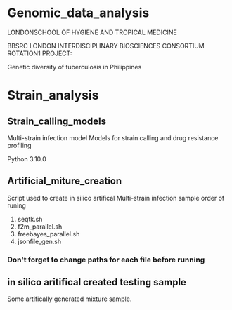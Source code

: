 # Genomic_data_analysis
LONDONSCHOOL OF HYGIENE AND TROPICAL MEDICINE

BBSRC LONDON INTERDISCIPLINARY BIOSCIENCES CONSORTIUM ROTATION1 PROJECT:

Genetic diversity of tuberculosis in Philippines
<h1>Strain_analysis</h1>
<h2>Strain_calling_models</h2>
Multi-strain infection model
Models for strain calling and drug resistance profiling

Python 3.10.0 

<h2>Artificial_miture_creation</h2>
Script used to create in silico artifical Multi-strain infection sample order of runing
    <ol>
    <li>seqtk.sh</li>
    <li>f2m_parallel.sh</li>
    <li>freebayes_parallel.sh</li>
    <li>jsonfile_gen.sh</li>
    </ol>
    <h3> Don't forget to change paths for each file before running</h3>

<h2>in silico aritifical created testing sample</h2>
Some artifically generated mixture sample.
